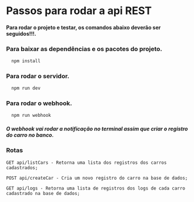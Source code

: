 # Passos para rodar a api REST


#### Para rodar o projeto e testar, os comandos abaixo deverão ser seguidos!!!.


### Para baixar as dependências e os pacotes do projeto.

```bash
  npm install
```

### Para rodar o servidor.

```bash
  npm run dev
```

### Para rodar o webhook.

```bash
  npm run webhook
```
##### O webhook vai rodar a notificação no terminal assim que criar o registro do carro no banco.


### Rotas


```
GET api/listCars - Retorna uma lista dos registros dos carros cadastrados;
```
```
POST api/createCar - Cria um novo registro do carro na base de dados;
```
```
GET api/logs - Retorna uma lista de registros dos logs de cada carro cadastrado na base de dados;
```


